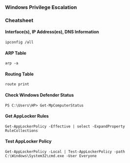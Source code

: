 ### Windows Privilege Escalation

### Cheatsheet

#### Interface(s), IP Address(es), DNS Information

`
ipconfig /all
`

#### ARP Table

`
arp -a
`

#### Routing Table

`
route print
`

#### Check Windows Defender Status

`
PS C:\Users\HP> Get-MpComputerStatus
`

#### Get AppLocker Rules

`
Get-AppLockerPolicy -Effective | select -ExpandProperty RuleCollections
`

#### Test AppLocker Policy

`
Get-AppLockerPolicy -Local | Test-AppLockerPolicy -path C:\Windows\System32\cmd.exe -User Everyone
`

